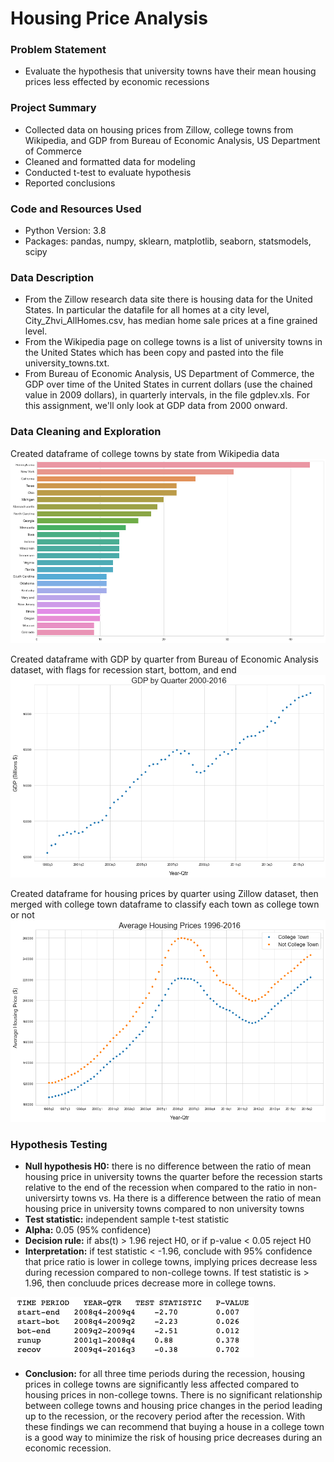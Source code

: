 # Housing Price Analysis

### Problem Statement 
* Evaluate the hypothesis that university towns have their mean housing prices less effected by economic recessions

### Project Summary
* Collected data on housing prices from Zillow, college towns from Wikipedia, and GDP from Bureau of Economic Analysis, US Department of Commerce
* Cleaned and formatted data for modeling
* Conducted t-test to evaluate hypothesis 
* Reported conclusions 

### Code and Resources Used
* Python Version: 3.8
* Packages: pandas, numpy, sklearn, matplotlib, seaborn, statsmodels, scipy

### Data Description
* From the Zillow research data site there is housing data for the United States. In particular the datafile for all homes at a city level, City_Zhvi_AllHomes.csv, has median home sale prices at a fine grained level.
* From the Wikipedia page on college towns is a list of university towns in the United States which has been copy and pasted into the file university_towns.txt.
* From Bureau of Economic Analysis, US Department of Commerce, the GDP over time of the United States in current dollars (use the chained value in 2009 dollars), in quarterly intervals, in the file gdplev.xls. For this assignment, we'll only look at GDP data from 2000 onward. 

### Data Cleaning and Exploration

Created dataframe of college towns by state from Wikipedia data
![college_towns_bar_chart](https://github.com/bdbacik/Housing_Price_Analysis/blob/main/images/college_towns_bar_chart.png)

Created dataframe with GDP by quarter from Bureau of Economic Analysis dataset, with flags for recession start, bottom, and end
![gdp by quarter](https://github.com/bdbacik/Housing_Price_Analysis/blob/main/images/gdp_by_quarter_scatter.png)

Created dataframe for housing prices by quarter using Zillow dataset, then merged with college town dataframe to classify each town as college town or not
![home prices scatter](https://github.com/bdbacik/Housing_Price_Analysis/blob/main/images/home_prices_scatterplot.png)

### Hypothesis Testing
* **Null hypothesis H0:** there is no difference between the ratio of mean housing price in university towns the quarter before the recession starts relative to the end of the recession when compared to the ratio in non-universirty towns vs. Ha there is a difference between the ratio of mean housing price in university towns compared to non university towns
* **Test statistic:** independent sample t-test statistic
* **Alpha:** 0.05 (95% confidence)
* **Decision rule:** if abs(t) > 1.96 reject H0, or if p-value < 0.05 reject H0
* **Interpretation:** if test statistic < -1.96, conclude with 95% confidence that price ratio is lower in college towns, implying prices decrease less during recession compared to non-college towns. If test statistic is > 1.96, then concluude prices decrease more in college towns.

![ttest results](https://github.com/bdbacik/Housing_Price_Analysis/blob/main/images/ttest%20results.png)

* **Conclusion:** for all three time periods during the recession, housing prices in college towns are significantly less affected compared to housing prices in non-college towns.  There is no significant relationship between college towns and housing price changes in the period leading up to the recession, or the recovery period after the recession.  With these findings we can recommend that buying a house in a college town is a good way to minimize the risk of housing price decreases during an economic recession.

